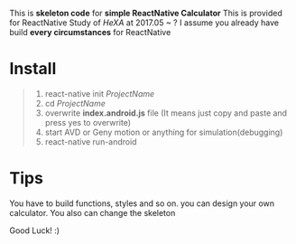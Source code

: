 This is __skeleton code__ for **simple ReactNative Calculator**
This is provided for ReactNative Study of *HeXA* at 2017.05 ~ ?
I assume you already have build **every circumstances** for ReactNative


# Install
> 1. react-native init *ProjectName*
> 2. cd *ProjectName*
> 3. overwrite __index.android.js__ file (It means just copy and paste and press yes to overwrite)
> 4. start AVD or Geny motion or anything for simulation(debugging)
> 5. react-native run-android

# Tips  
You have to build functions, styles and so on. you can design your own calculator.
You also can change the skeleton
  
Good Luck! :)